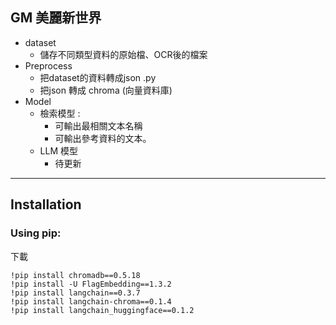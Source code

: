 GM 美麗新世界
---

- dataset
  - 儲存不同類型資料的原始檔、OCR後的檔案
- Preprocess
  - 把dataset的資料轉成json .py
  - 把json 轉成 chroma (向量資料庫)
- Model
  - 檢索模型 :
    - 可輸出最相關文本名稱
    - 可輸出參考資料的文本。
  - LLM 模型
    -  待更新

--- 

Installation
---

### Using pip:

下載

    !pip install chromadb==0.5.18
    !pip install -U FlagEmbedding==1.3.2
    !pip install langchain==0.3.7
    !pip install langchain-chroma==0.1.4
    !pip install langchain_huggingface==0.1.2

